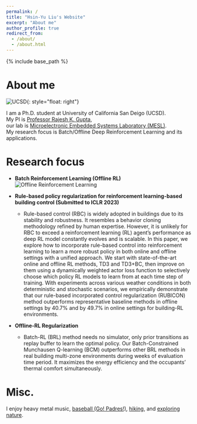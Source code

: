 ```yaml
---
permalink: /
title: "Hsin-Yu Liu's Website"
excerpt: "About me"
author_profile: true
redirect_from: 
  - /about/
  - /about.html
---
```

{% include base_path %}

About me
======
![UCSD](https://upload.wikimedia.org/wikipedia/en/4/44/University_of_California%2C_San_Diego_seal.svg){: style="float: right"}  

I am a Ph.D. student at University of California San Deigo (UCSD).  
My PI is [Professor Rajesh K. Gupta](http://mesl.ucsd.edu/gupta/),  
our lab is [Microelectronic Embedded Systems Laboratory (MESL)](http://mesl.ucsd.edu/).  
My research focus is Batch/Offline Deep Reinforcement Learning and its applications.

Research focus
======
* **Batch Reinforcement Learning (Offline RL)**
![Offline Reinforcement Learning](https://offline-rl.github.io/assets/OFFLINE_RL.gif)

* **Rule-based policy regularization for reinforcement learning-based building control (Submitted to ICLR 2023)**
  * Rule-based control (RBC) is widely adopted in buildings due to its stability and robustness. It resembles a behavior cloning methodology refined by human expertise. However, it is unlikely for RBC to exceed a reinforcement learning (RL) agent’s performance as deep RL model constantly evolves and is scalable. In this paper, we explore how to incorporate rule-based control into reinforcement learning to learn a more robust policy in both online and offline settings with a unified
approach. We start with state-of-the-art online and offline RL methods, TD3 and
TD3+BC, then improve on them using a dynamically weighted actor loss function to selectively choose which policy RL models to learn from at each time step
of training. With experiments across various weather conditions in both deterministic and stochastic scenarios, we empirically demonstrate that our rule-based
incorporated control regularization (RUBICON) method outperforms representative baseline methods in offline settings by 40.7% and by 49.7% in online settings
for building-RL environments.  

* **Offline-RL Regularization**
  * Batch-RL (BRL) method needs no simulator, only prior transitions as replay buffer to learn the optimal policy. 
  Our Batch-Constrained Munchausen Q-learning (BCM) outperforms other BRL methods in real building multi-zone environments 
  during weeks of evaluation time period. It maximizes the energy efficiency and the occupants’ thermal comfort simultaneously.

Misc.
======
I enjoy heavy metal music, [baseball (Go! Padres!)](/images/padres.jpeg), [hiking](/images/mountain.png), and [exploring nature](/images/white_sand.jpeg).